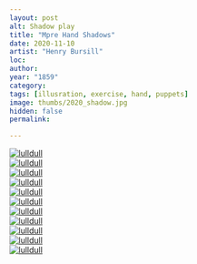 ```yaml
---
layout: post
alt: Shadow play
title: "Mpre Hand Shadows"
date: 2020-11-10
artist: "Henry Bursill"
loc: 
author: 
year: "1859"
category: 
tags: [illusration, exercise, hand, puppets]
image: thumbs/2020_shadow.jpg
hidden: false
permalink:

---
```




<div class="post_image">
	<a href="{{ site.baseurl }}/images/posts/2020_shadow/001.jpg" target="_blank">
	<img src="{{ site.baseurl }}/images/posts/2020_shadow/001.jpg" alt="lulldull"></a>
</div>

<div class="post_image">
	<a href="{{ site.baseurl }}/images/posts/2020_shadow/002.jpg" target="_blank">
	<img src="{{ site.baseurl }}/images/posts/2020_shadow/002.jpg" alt="lulldull"></a>
</div>

<div class="post_image">
	<a href="{{ site.baseurl }}/images/posts/2020_shadow/003.jpg" target="_blank">
	<img src="{{ site.baseurl }}/images/posts/2020_shadow/003.jpg" alt="lulldull"></a>
</div>

<div class="post_image">
	<a href="{{ site.baseurl }}/images/posts/2020_shadow/004.jpg" target="_blank">
	<img src="{{ site.baseurl }}/images/posts/2020_shadow/004.jpg" alt="lulldull"></a>
</div>

<div class="post_image">
	<a href="{{ site.baseurl }}/images/posts/2020_shadow/005.jpg" target="_blank">
	<img src="{{ site.baseurl }}/images/posts/2020_shadow/005.jpg" alt="lulldull"></a>
</div>

<div class="post_image">
	<a href="{{ site.baseurl }}/images/posts/2020_shadow/006.jpg" target="_blank">
	<img src="{{ site.baseurl }}/images/posts/2020_shadow/006.jpg" alt="lulldull"></a>
</div>

<div class="post_image">
	<a href="{{ site.baseurl }}/images/posts/2020_shadow/007.jpg" target="_blank">
	<img src="{{ site.baseurl }}/images/posts/2020_shadow/007.jpg" alt="lulldull"></a>
</div>

<div class="post_image">
	<a href="{{ site.baseurl }}/images/posts/2020_shadow/008.jpg" target="_blank">
	<img src="{{ site.baseurl }}/images/posts/2020_shadow/008.jpg" alt="lulldull"></a>
</div>

<div class="post_image">
	<a href="{{ site.baseurl }}/images/posts/2020_shadow/009.jpg" target="_blank">
	<img src="{{ site.baseurl }}/images/posts/2020_shadow/009.jpg" alt="lulldull"></a>
</div>

<div class="post_image">
	<a href="{{ site.baseurl }}/images/posts/2020_shadow/010.jpg" target="_blank">
	<img src="{{ site.baseurl }}/images/posts/2020_shadow/010.jpg" alt="lulldull"></a>
</div>

<div class="post_image">
	<a href="{{ site.baseurl }}/images/posts/2020_shadow/011.jpg" target="_blank">
	<img src="{{ site.baseurl }}/images/posts/2020_shadow/011.jpg" alt="lulldull"></a>
</div>